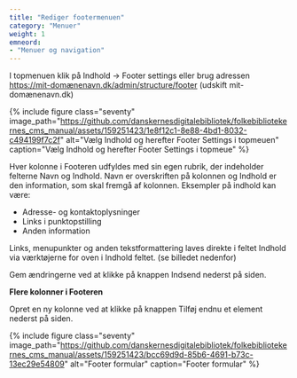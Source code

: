 ```yaml
---
title: "Rediger footermenuen"
category: "Menuer"
weight: 1
emneord:
- "Menuer og navigation"
---
```

I topmenuen klik på Indhold -> Footer settings eller brug adressen https://mit-domænenavn.dk/admin/structure/footer (udskift mit-domænenavn.dk)

{% include figure class="seventy" image_path="https://github.com/danskernesdigitalebibliotek/folkebibliotekernes_cms_manual/assets/159251423/1e8f12c1-8e88-4bd1-8032-c494199f7c2f" alt="Vælg Indhold og herefter Footer Settings i topmeuen" caption="Vælg Indhold og herefter Footer Settings i topmeue" %}

Hver kolonne i Footeren udfyldes med sin egen rubrik, der indeholder felterne Navn og Indhold. Navn er overskriften på kolonnen og Indhold er den information, som skal fremgå af kolonnen. Eksempler på indhold kan være:

- Adresse- og kontaktoplysninger
- Links i punktopstilling
- Anden information

Links, menupunkter og anden tekstformattering laves direkte i feltet Indhold via værktøjerne for oven i Indhold feltet. (se billedet nedenfor)

Gem ændringerne ved at klikke på knappen Indsend nederst på siden.

**Flere kolonner i Footeren**

Opret en ny kolonne ved at klikke på knappen Tilføj endnu et element nederst på siden.

{% include figure class="seventy" image_path="https://github.com/danskernesdigitalebibliotek/folkebibliotekernes_cms_manual/assets/159251423/bcc69d9d-85b6-4691-b73c-13ec29e54809" alt="Footer formular" caption="Footer formular" %}
